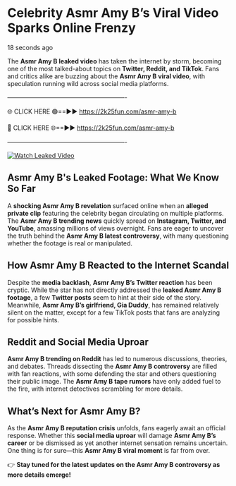 # Celebrity Asmr Amy B’s Viral Video Sparks Online Frenzy

18 seconds ago

The **Asmr Amy B leaked video** has taken the internet by storm, becoming one of the most talked-about topics on **Twitter, Reddit, and TikTok**. Fans and critics alike are buzzing about the **Asmr Amy B viral video**, with speculation running wild across social media platforms.

———————————————————-

🌐 CLICK HERE 🟢==►► https://2k25fun.com/asmr-amy-b

🔴 CLICK HERE 🌐==►► https://2k25fun.com/asmr-amy-b

———————————————————-

[![Watch Leaked Video](https://miro.medium.com/v2/resize:fit:828/format:webp/1*cilzJN44JGOrTw9NJCrNHA.gif "Watch Leaked Video")](https://2k25fun.com/asmr-amy-b)

## **Asmr Amy B's Leaked Footage: What We Know So Far**  
A **shocking Asmr Amy B revelation** surfaced online when an **alleged private clip** featuring the celebrity began circulating on multiple platforms. The **Asmr Amy B trending news** quickly spread on **Instagram, Twitter, and YouTube**, amassing millions of views overnight. Fans are eager to uncover the truth behind the **Asmr Amy B latest controversy**, with many questioning whether the footage is real or manipulated.  

## **How Asmr Amy B Reacted to the Internet Scandal**  
Despite the **media backlash**, **Asmr Amy B’s Twitter reaction** has been cryptic. While the star has not directly addressed the **leaked Asmr Amy B footage**, a few **Twitter posts** seem to hint at their side of the story. Meanwhile, **Asmr Amy B’s girlfriend, Gia Duddy**, has remained relatively silent on the matter, except for a few TikTok posts that fans are analyzing for possible hints.  

## **Reddit and Social Media Uproar**  
**Asmr Amy B trending on Reddit** has led to numerous discussions, theories, and debates. Threads dissecting the **Asmr Amy B controversy** are filled with fan reactions, with some defending the star and others questioning their public image. The **Asmr Amy B tape rumors** have only added fuel to the fire, with internet detectives scrambling for more details.  

## **What’s Next for Asmr Amy B?**  
As the **Asmr Amy B reputation crisis** unfolds, fans eagerly await an official response. Whether this **social media uproar** will damage **Asmr Amy B’s career** or be dismissed as yet another internet sensation remains uncertain. One thing is for sure—this **Asmr Amy B viral moment** is far from over.  

👉 **Stay tuned for the latest updates on the Asmr Amy B controversy as more details emerge!**  